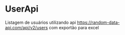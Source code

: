 # UserApi
Listagem de usuários utilizando api https://random-data-api.com/api/v2/users com exportão para excel
